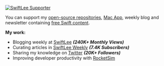 [![SwiftLee Supporter](https://www.avanderlee.com/public-assets/github_profile_header.jpg)](https://www.avanderlee.com/supporters)

<!--
**AvdLee/AvdLee** is a ✨ _special_ ✨ repository because its `README.md` (this file) appears on your GitHub profile.-->

You can support my [open-source repositories](https://github.com/AvdLee?tab=repositories&q=&type=public&language=), [Mac App](https://rocketsim.app/), weekly blog and newsletter containing [free Swift content](https://www.avanderlee.com).

**My work:**
- Blogging weekly at [SwiftLee](https://www.avanderlee.com) ***(240K+ Monthly Views)***
- Curating articles in [SwiftLee Weekly](https://avanderlee.com/swiftlee-weekly-subscribe) ***(7.4K Subscribers)***
- Sharing my knowledge on [Twitter](https://www.twitter.com/twannl) ***(20K+ Followers)***
- Improving developer productivity with [RocketSim](https://www.rocketsim.app)
